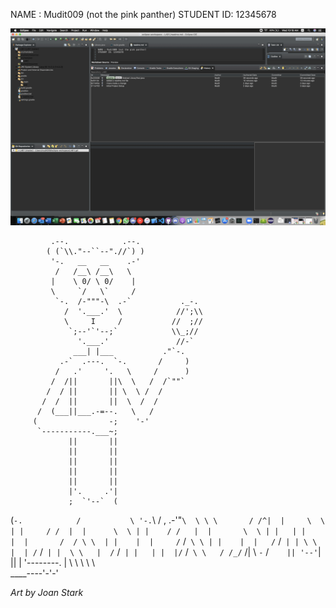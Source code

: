 NAME : Mudit009 (not the pink panther)
STUDENT ID: 12345678




![alt text](https://github.com/Mudit009/comp3111h-LAB1/blob/master/COMP3111H-LAB1_HISTORY.png?raw=true "Screenshot of History of Commits")






             .--.            .--.
            ( (`\\."--``--".//`) )
             '-.   __   __    .-'
              /   /__\ /__\   \
             |    \ 0/ \ 0/    |
             \     `/   \`     /
              `-.  /-"""-\  .-`           ._-.
                /  '.___.'  \            //';\\
                \     I     /           //  ;//
                 `;--'`'--;`            \\_;//
                   '.___.'               //-`
                  ___| |___           ."`-.
               .-`  .---.  `-.       /     )
              /   .'     '.   \     /      )
             /  /||       ||\  \   /  /`""`
            /  / ||       || \  \ /  /
           /  /  ||       ||  \  /  /
          /  (___||___.-=--.   \   /
         (                -;    '-' 
          `-----------.___~;
                 ||       ||
                 ||       ||
                 ||       ||
                 ||       ||
                 ||       ||
                 |'.     .'|
                 ;  `'--`  (
(`-.            /           \
 '-.`\         /  ,  .-'"`\  \
    \ \       / /^|  |     \  \
     | |     / /  |  |      \  \
     | |    / /   |  |       \  \
     | |   | |    |  |       /  /
      \ \  | |    |  |     /` /`
       \ \ | |    |  |   /` /`
       | | \ \    |  | /` /`
       | |  \ \   |  /` /`
       | |   | |  |/` /`
       \ \   / /_/` /|
        \ `-` /`    ||
         '--'`|     ||
              |     \'--------.
              |  \ \ \     \ \ \
               \__\_\_\----'-'-'

*Art by Joan Stark*
